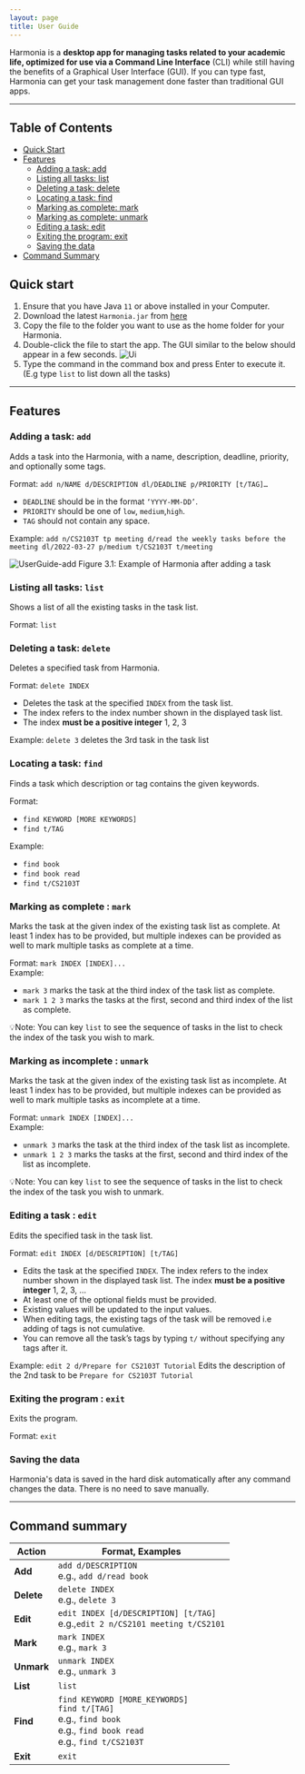 ```yaml
---
layout: page
title: User Guide
---
```


Harmonia is a **desktop app for managing tasks related to your academic life, optimized for use via a Command Line Interface** (CLI) while still having the benefits of a Graphical User Interface (GUI). If you can type fast, Harmonia can get your task management done faster than traditional GUI apps.

--------------------------------------------------------------------------------------------------------------------
## Table of Contents
- [Quick Start](#quick-start)
- [Features](#features)
  - [Adding a task: add](#adding-a-task-add)
  - [Listing all tasks: list](#listing-all-tasks-list)
  - [Deleting a task: delete](#deleting-a-task-delete)
  - [Locating a task: find](#locating-a-task-find)
  - [Marking as complete: mark](#marking-as-complete--mark)
  - [Marking as complete: unmark](#marking-as-incomplete--unmark)
  - [Editing a task: edit](#editing-a-task--edit)
  - [Exiting the program: exit](#exiting-the-program--exit)
  - [Saving the data](#saving-the-data)
- [Command Summary](#command-summary)


## Quick start

1. Ensure that you have Java `11` or above installed in your Computer.
2. Download the latest `Harmonia.jar` from [here](https://github.com/AY2122S2-CS2103T-T09-1/tp.git)
3. Copy the file to the folder you want to use as the home folder for your Harmonia.
4. Double-click the file to start the app. The GUI similar to the below should appear in a few seconds.
   ![Ui](images/Ui.png)
5. Type the command in the command box and press Enter to execute it. (E.g type `list` to list down all the tasks)

--------------------------------------------------------------------------------------------------------------------
## Features

### Adding a task: `add`
Adds a task into the Harmonia, with a name, description, deadline, priority, and optionally some tags.

Format:  `add n/NAME d/DESCRIPTION dl/DEADLINE p/PRIORITY [t/TAG]…`
- `DEADLINE` should be in the format `‘YYYY-MM-DD’`.
- `PRIORITY` should be one of `low`, `medium`,`high`.
- `TAG` should not contain any space.

Example: `add n/CS2103T tp meeting d/read the weekly tasks before the meeting dl/2022-03-27 p/medium t/CS2103T t/meeting`

![UserGuide-add](images/UserGuide-add.png)
Figure 3.1: Example of Harmonia after adding a task

### Listing all tasks: `list`

Shows a list of all the existing tasks in the task list.

Format: `list`

### Deleting a task: `delete`

Deletes a specified task from Harmonia.

Format: `delete INDEX`
- Deletes the task at the specified `INDEX` from the task list.
- The index refers to the index number shown in the displayed task list.
- The index **must be a positive integer** 1, 2, 3

Example: `delete 3` deletes the 3rd task in the task list

### Locating a task: `find`

Finds a task which description or tag contains the given keywords.

Format:
- `find KEYWORD [MORE KEYWORDS]`
- `find t/TAG`

Example:
- `find book`
- `find book read`
- `find t/CS2103T`


### Marking as complete : `mark`

Marks the task at the given index of the existing task list as complete. At least 1 index has to be provided, but
multiple indexes can be provided as well to mark multiple tasks as complete at a time.  

Format: `mark INDEX [INDEX]...`  
Example:  
- `mark 3` marks the task at the third index of the task list as complete.
- `mark 1 2 3` marks the tasks at the first, second and third index of the list as complete.

💡Note: You can key `list` to see the sequence of tasks in the list to check the index of the task you wish to mark.

### Marking as incomplete : `unmark`

Marks the task at the given index of the existing task list as incomplete. At least 1 index has to be provided,
but multiple indexes can be provided as well to mark multiple tasks as incomplete at a time.

Format: `unmark INDEX [INDEX]...`  
Example:
- `unmark 3` marks the task at the third index of the task list as incomplete.
- `unmark 1 2 3` marks the tasks at the first, second and third index of the list as incomplete.  

💡Note: You can key `list` to see the sequence of tasks in the list to check the index of the task you wish to unmark.

### Editing a task : `edit`

Edits the specified task in the task list.

Format: `edit INDEX [d/DESCRIPTION] [t/TAG]`
- Edits the task at the specified `INDEX`. The index refers to the index number shown in the displayed task list. The index **must be a positive integer** 1, 2, 3, …​
- At least one of the optional fields must be provided.
- Existing values will be updated to the input values.
- When editing tags, the existing tags of the task will be removed i.e adding of tags is not cumulative.
- You can remove all the task’s tags by typing `t/` without specifying any tags after it.

Example: `edit 2 d/Prepare for CS2103T Tutorial` Edits the description of the 2nd task to be `Prepare for CS2103T Tutorial`

### Exiting the program : `exit`

Exits the program.

Format: `exit`

### Saving the data

Harmonia's data is saved in the hard disk automatically after any command changes the data. There is no need to save manually.

--------------------------------------------------------------------------------------------------------------------
## Command summary

| Action     | Format, Examples                                                                                                                  |
|------------|-----------------------------------------------------------------------------------------------------------------------------------|
| **Add**    | `add d/DESCRIPTION` <br> e.g., `add d/read book`                                                                                  |
| **Delete** | `delete INDEX`<br> e.g., `delete 3`                                                                                               |
| **Edit**   | `edit INDEX [d/DESCRIPTION] [t/TAG]`<br> e.g.,`edit 2 n/CS2101 meeting t/CS2101`                                                  |
| **Mark**   | `mark INDEX` <br> e.g., `mark 3`                                                                                                  |
| **Unmark** | `unmark INDEX` <br> e.g., `unmark 3`                                                                                              |
| **List**   | `list`                                                                                                                            |
| **Find**   | `find KEYWORD [MORE_KEYWORDS]` <br> `find t/[TAG]` <br> e.g., `find book` <br> e.g., `find book read` <br> e.g., `find t/CS2103T` |
| **Exit**   | `exit`                                                                                                                            |

